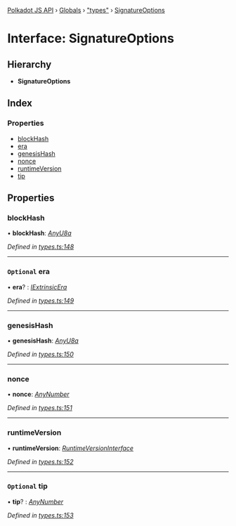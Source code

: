 [Polkadot JS API](../README.md) › [Globals](../globals.md) › ["types"](../modules/_types_.md) › [SignatureOptions](_types_.signatureoptions.md)

# Interface: SignatureOptions

## Hierarchy

* **SignatureOptions**

## Index

### Properties

* [blockHash](_types_.signatureoptions.md#blockhash)
* [era](_types_.signatureoptions.md#optional-era)
* [genesisHash](_types_.signatureoptions.md#genesishash)
* [nonce](_types_.signatureoptions.md#nonce)
* [runtimeVersion](_types_.signatureoptions.md#runtimeversion)
* [tip](_types_.signatureoptions.md#optional-tip)

## Properties

###  blockHash

• **blockHash**: *[AnyU8a](../modules/_types_.md#anyu8a)*

*Defined in [types.ts:148](https://github.com/polkadot-js/api/blob/8cc256fdcf/packages/types/src/types.ts#L148)*

___

### `Optional` era

• **era**? : *[IExtrinsicEra](_types_.iextrinsicera.md)*

*Defined in [types.ts:149](https://github.com/polkadot-js/api/blob/8cc256fdcf/packages/types/src/types.ts#L149)*

___

###  genesisHash

• **genesisHash**: *[AnyU8a](../modules/_types_.md#anyu8a)*

*Defined in [types.ts:150](https://github.com/polkadot-js/api/blob/8cc256fdcf/packages/types/src/types.ts#L150)*

___

###  nonce

• **nonce**: *[AnyNumber](../modules/_types_.md#anynumber)*

*Defined in [types.ts:151](https://github.com/polkadot-js/api/blob/8cc256fdcf/packages/types/src/types.ts#L151)*

___

###  runtimeVersion

• **runtimeVersion**: *[RuntimeVersionInterface](_types_.runtimeversioninterface.md)*

*Defined in [types.ts:152](https://github.com/polkadot-js/api/blob/8cc256fdcf/packages/types/src/types.ts#L152)*

___

### `Optional` tip

• **tip**? : *[AnyNumber](../modules/_types_.md#anynumber)*

*Defined in [types.ts:153](https://github.com/polkadot-js/api/blob/8cc256fdcf/packages/types/src/types.ts#L153)*
